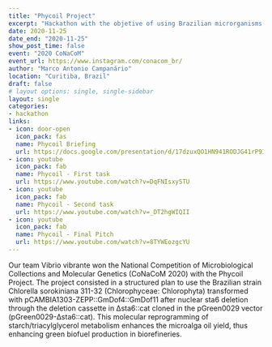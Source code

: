 ```yaml
---
title: "Phycoil Project"
excerpt: "Hackathon with the objetive of using Brazilian microrganisms for the resolution of SDG 9 (Infrastructure, Industrialization and Innovation)."
date: 2020-11-25
date_end: "2020-11-25"
show_post_time: false
event: "2020 CoNaCoM"
event_url: https://www.instagram.com/conacom_br/
author: "Marco Antonio Campanário"
location: "Curitiba, Brazil"
draft: false
# layout options: single, single-sidebar
layout: single
categories:
- hackathon
links:
- icon: door-open
  icon_pack: fas
  name: Phycoil Briefing
  url: https://docs.google.com/presentation/d/17dzuxQO1HN941RODJG41rP9I_flfPfYWAkODlfqWlqk/edit?usp=sharing
- icon: youtube
  icon_pack: fab
  name: Phycoil - First task
  url: https://www.youtube.com/watch?v=DqFNIsxySTU
- icon: youtube
  icon_pack: fab
  name: Phycoil - Second task
  url: https://www.youtube.com/watch?v=_DT2hgWIQII
- icon: youtube
  icon_pack: fab
  name: Phycoil - Final Pitch
  url: https://www.youtube.com/watch?v=8TYWEozgcYU
---
```


Our team Vibrio vibrante won the National Competition of Microbiological Collections and Molecular Genetics (CoNaCoM 2020) with the Phycoil Project. The project consisted in a structured plan to use the Brazilian strain Chlorella sorokiniana 311-32 (Chlorophyceae: Chlorophyta) transformed with pCAMBIA1303-ZEPP::GmDof4::GmDof11 after nuclear sta6 deletion through the deletion cassette in Δsta6::cat cloned in the pGreen0029 vector (pGreen0029-Δsta6::cat). This molecular reprogramming of starch/triacylglycerol metabolism enhances the microalga oil yield, thus enhancing green biofuel production in biorefineries. 
